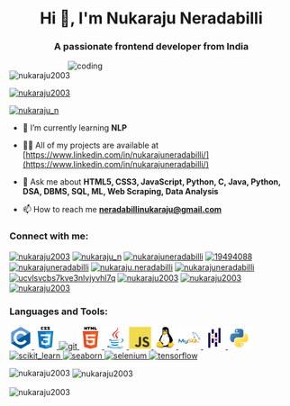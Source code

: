 <h1 align="center">Hi 👋, I'm Nukaraju Neradabilli</h1>
<h3 align="center">A passionate frontend developer from India</h3>

<img align="right" alt="coding" width="400" src="[![image](https://user-images.githubusercontent.com/105122223/210213848-580263d3-77da-40da-8aa7-04a3d00c0c2b.png)](https://media.tenor.com/qJ5evVs-_uUAAAAC/coding.gif)">

<p align="left"> <img src="https://komarev.com/ghpvc/?username=nukaraju2003&label=Profile%20views&color=0e75b6&style=flat" alt="nukaraju2003" /> </p>

<p align="left"> <a href="https://github.com/ryo-ma/github-profile-trophy"><img src="https://github-profile-trophy.vercel.app/?username=nukaraju2003" alt="nukaraju2003" /></a> </p>

<p align="left"> <a href="https://twitter.com/nukaraju_n" target="blank"><img src="https://img.shields.io/twitter/follow/nukaraju_n?logo=twitter&style=for-the-badge" alt="nukaraju_n" /></a> </p>

- 🌱 I’m currently learning **NLP**

- 👨‍💻 All of my projects are available at [https://www.linkedin.com/in/nukarajuneradabilli/](https://www.linkedin.com/in/nukarajuneradabilli/)

- 💬 Ask me about **HTML5, CSS3, JavaScript, Python, C, Java, Python, DSA, DBMS, SQL, ML, Web Scraping, Data Analysis**

- 📫 How to reach me **neradabillinukaraju@gmail.com**

<h3 align="left">Connect with me:</h3>
<p align="left">
<a href="https://dev.to/nukaraju2003" target="blank"><img align="center" src="https://raw.githubusercontent.com/rahuldkjain/github-profile-readme-generator/master/src/images/icons/Social/devto.svg" alt="nukaraju2003" height="30" width="40" /></a>
<a href="https://twitter.com/nukaraju_n" target="blank"><img align="center" src="https://raw.githubusercontent.com/rahuldkjain/github-profile-readme-generator/master/src/images/icons/Social/twitter.svg" alt="nukaraju_n" height="30" width="40" /></a>
<a href="https://linkedin.com/in/nukarajuneradabilli" target="blank"><img align="center" src="https://raw.githubusercontent.com/rahuldkjain/github-profile-readme-generator/master/src/images/icons/Social/linked-in-alt.svg" alt="nukarajuneradabilli" height="30" width="40" /></a>
<a href="https://stackoverflow.com/users/19494088" target="blank"><img align="center" src="https://raw.githubusercontent.com/rahuldkjain/github-profile-readme-generator/master/src/images/icons/Social/stack-overflow.svg" alt="19494088" height="30" width="40" /></a>
<a href="https://kaggle.com/nukarajuneradabilli" target="blank"><img align="center" src="https://raw.githubusercontent.com/rahuldkjain/github-profile-readme-generator/master/src/images/icons/Social/kaggle.svg" alt="nukarajuneradabilli" height="30" width="40" /></a>
<a href="https://fb.com/nukaraju.neradabilli" target="blank"><img align="center" src="https://raw.githubusercontent.com/rahuldkjain/github-profile-readme-generator/master/src/images/icons/Social/facebook.svg" alt="nukaraju.neradabilli" height="30" width="40" /></a>
<a href="https://instagram.com/nukarajuneradabilli" target="blank"><img align="center" src="https://raw.githubusercontent.com/rahuldkjain/github-profile-readme-generator/master/src/images/icons/Social/instagram.svg" alt="nukarajuneradabilli" height="30" width="40" /></a>
<a href="https://www.youtube.com/c/ucvlsvcbs7kve3nlvjyvhl7q" target="blank"><img align="center" src="https://raw.githubusercontent.com/rahuldkjain/github-profile-readme-generator/master/src/images/icons/Social/youtube.svg" alt="ucvlsvcbs7kve3nlvjyvhl7q" height="30" width="40" /></a>
<a href="https://www.hackerrank.com/nukaraju2003" target="blank"><img align="center" src="https://raw.githubusercontent.com/rahuldkjain/github-profile-readme-generator/master/src/images/icons/Social/hackerrank.svg" alt="nukaraju2003" height="30" width="40" /></a>
<a href="https://www.leetcode.com/nukaraju2003" target="blank"><img align="center" src="https://raw.githubusercontent.com/rahuldkjain/github-profile-readme-generator/master/src/images/icons/Social/leet-code.svg" alt="nukaraju2003" height="30" width="40" /></a>
<a href="https://www.hackerearth.com/nukaraju2003" target="blank"><img align="center" src="https://raw.githubusercontent.com/rahuldkjain/github-profile-readme-generator/master/src/images/icons/Social/hackerearth.svg" alt="nukaraju2003" height="30" width="40" /></a>
</p>

<h3 align="left">Languages and Tools:</h3>
<p align="left"> <a href="https://www.cprogramming.com/" target="_blank" rel="noreferrer"> <img src="https://raw.githubusercontent.com/devicons/devicon/master/icons/c/c-original.svg" alt="c" width="40" height="40"/> </a> <a href="https://www.w3schools.com/css/" target="_blank" rel="noreferrer"> <img src="https://raw.githubusercontent.com/devicons/devicon/master/icons/css3/css3-original-wordmark.svg" alt="css3" width="40" height="40"/> </a> <a href="https://git-scm.com/" target="_blank" rel="noreferrer"> <img src="https://www.vectorlogo.zone/logos/git-scm/git-scm-icon.svg" alt="git" width="40" height="40"/> </a> <a href="https://www.w3.org/html/" target="_blank" rel="noreferrer"> <img src="https://raw.githubusercontent.com/devicons/devicon/master/icons/html5/html5-original-wordmark.svg" alt="html5" width="40" height="40"/> </a> <a href="https://www.java.com" target="_blank" rel="noreferrer"> <img src="https://raw.githubusercontent.com/devicons/devicon/master/icons/java/java-original.svg" alt="java" width="40" height="40"/> </a> <a href="https://developer.mozilla.org/en-US/docs/Web/JavaScript" target="_blank" rel="noreferrer"> <img src="https://raw.githubusercontent.com/devicons/devicon/master/icons/javascript/javascript-original.svg" alt="javascript" width="40" height="40"/> </a> <a href="https://www.linux.org/" target="_blank" rel="noreferrer"> <img src="https://raw.githubusercontent.com/devicons/devicon/master/icons/linux/linux-original.svg" alt="linux" width="40" height="40"/> </a> <a href="https://www.mysql.com/" target="_blank" rel="noreferrer"> <img src="https://raw.githubusercontent.com/devicons/devicon/master/icons/mysql/mysql-original-wordmark.svg" alt="mysql" width="40" height="40"/> </a> <a href="https://pandas.pydata.org/" target="_blank" rel="noreferrer"> <img src="https://raw.githubusercontent.com/devicons/devicon/2ae2a900d2f041da66e950e4d48052658d850630/icons/pandas/pandas-original.svg" alt="pandas" width="40" height="40"/> </a> <a href="https://www.python.org" target="_blank" rel="noreferrer"> <img src="https://raw.githubusercontent.com/devicons/devicon/master/icons/python/python-original.svg" alt="python" width="40" height="40"/> </a> <a href="https://scikit-learn.org/" target="_blank" rel="noreferrer"> <img src="https://upload.wikimedia.org/wikipedia/commons/0/05/Scikit_learn_logo_small.svg" alt="scikit_learn" width="40" height="40"/> </a> <a href="https://seaborn.pydata.org/" target="_blank" rel="noreferrer"> <img src="https://seaborn.pydata.org/_images/logo-mark-lightbg.svg" alt="seaborn" width="40" height="40"/> </a> <a href="https://www.selenium.dev" target="_blank" rel="noreferrer"> <img src="https://raw.githubusercontent.com/detain/svg-logos/780f25886640cef088af994181646db2f6b1a3f8/svg/selenium-logo.svg" alt="selenium" width="40" height="40"/> </a> <a href="https://www.tensorflow.org" target="_blank" rel="noreferrer"> <img src="https://www.vectorlogo.zone/logos/tensorflow/tensorflow-icon.svg" alt="tensorflow" width="40" height="40"/> </a> </p>

<p><img align="left" src="https://github-readme-stats.vercel.app/api/top-langs?username=nukaraju2003&show_icons=true&locale=en&layout=compact" alt="nukaraju2003" /></p>

<p>&nbsp;<img align="center" src="https://github-readme-stats.vercel.app/api?username=nukaraju2003&show_icons=true&locale=en" alt="nukaraju2003" /></p>

<p><img align="center" src="https://github-readme-streak-stats.herokuapp.com/?user=nukaraju2003&" alt="nukaraju2003" /></p>
